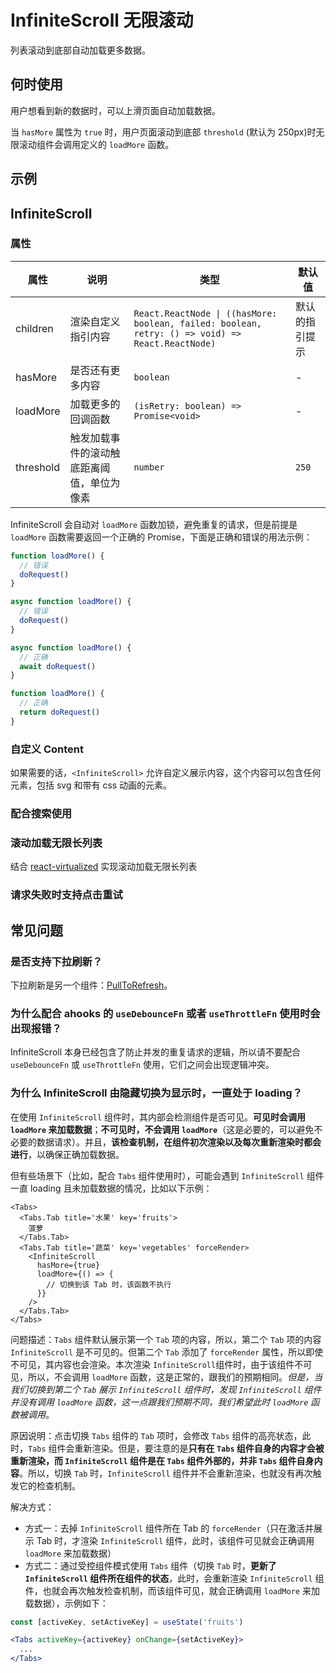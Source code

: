 # InfiniteScroll 无限滚动

列表滚动到底部自动加载更多数据。

## 何时使用

用户想看到新的数据时，可以上滑页面自动加载数据。

当 `hasMore` 属性为 `true` 时，用户页面滚动到底部 `threshold` (默认为 250px)时无限滚动组件会调用定义的 `loadMore` 函数。

## 示例

<code src="./demos/demo1.tsx"></code>

## InfiniteScroll

### 属性

| 属性 | 说明 | 类型 | 默认值 |
| --- | --- | --- | --- |
| children | 渲染自定义指引内容 | `React.ReactNode \| ((hasMore: boolean, failed: boolean, retry: () => void) => React.ReactNode)` | 默认的指引提示 |
| hasMore | 是否还有更多内容 | `boolean` | - |
| loadMore | 加载更多的回调函数 | `(isRetry: boolean) => Promise<void>` | - |
| threshold | 触发加载事件的滚动触底距离阈值，单位为像素 | `number` | `250` |

InfiniteScroll 会自动对 `loadMore` 函数加锁，避免重复的请求，但是前提是 `loadMore` 函数需要返回一个正确的 Promise，下面是正确和错误的用法示例：

```js
function loadMore() {
  // 错误
  doRequest()
}

async function loadMore() {
  // 错误
  doRequest()
}

async function loadMore() {
  // 正确
  await doRequest()
}

function loadMore() {
  // 正确
  return doRequest()
}
```

### 自定义 Content

如果需要的话，`<InfiniteScroll>` 允许自定义展示内容，这个内容可以包含任何元素，包括 svg 和带有 css 动画的元素。

<code src="./demos/demo2.tsx"></code>

### 配合搜索使用

<code src="./demos/demo3.tsx"></code>

### 滚动加载无限长列表

结合 [react-virtualized](https://github.com/bvaughn/react-virtualized) 实现滚动加载无限长列表

<code src="./demos/demo4.tsx"></code>

### 请求失败时支持点击重试

<code src="./demos/demo5.tsx"></code>

## 常见问题

### 是否支持下拉刷新？

下拉刷新是另一个组件：[PullToRefresh](/zh/components/pull-to-refresh)。

### 为什么配合 ahooks 的 `useDebounceFn` 或者 `useThrottleFn` 使用时会出现报错？

InfiniteScroll 本身已经包含了防止并发的重复请求的逻辑，所以请不要配合 `useDebounceFn` 或 `useThrottleFn` 使用，它们之间会出现逻辑冲突。

### 为什么 InfiniteScroll 由隐藏切换为显示时，一直处于 loading？

在使用 `InfiniteScroll` 组件时，其内部会检测组件是否可见。**可见时会调用 `loadMore` 来加载数据**；**不可见时，不会调用 `loadMore`**（这是必要的，可以避免不必要的数据请求）。并且，**该检查机制，在组件初次渲染以及每次重新渲染时都会进行**，以确保正确加载数据。

但有些场景下（比如，配合 `Tabs` 组件使用时），可能会遇到 `InfiniteScroll` 组件一直 loading 且未加载数据的情况，比如以下示例：

```tsx
<Tabs>
  <Tabs.Tab title='水果' key='fruits'>
    菠萝
  </Tabs.Tab>
  <Tabs.Tab title='蔬菜' key='vegetables' forceRender>
    <InfiniteScroll
      hasMore={true}
      loadMore={() => {
        // 切换到该 Tab 时，该函数不执行
      }}
    />
  </Tabs.Tab>
</Tabs>
```

问题描述：`Tabs` 组件默认展示第一个 `Tab` 项的内容，所以，第二个 `Tab` 项的内容 `InfiniteScroll` 是不可见的。但第二个 `Tab` 添加了 `forceRender` 属性，所以即使不可见，其内容也会渲染。本次渲染 `InfiniteScroll`组件时，由于该组件不可见，所以，不会调用 `loadMore` 函数，这是正常的，跟我们的预期相同。_但是，当我们切换到第二个 `Tab` 展示 `InfiniteScroll` 组件时，发现 `InfiniteScroll` 组件并没有调用 `loadMore` 函数，这一点跟我们预期不同，我们希望此时 `loadMore` 函数被调用_。

原因说明：点击切换 `Tabs` 组件的 `Tab` 项时，会修改 `Tabs` 组件的高亮状态，此时，`Tabs` 组件会重新渲染。但是，要注意的是**只有在 `Tabs` 组件自身的内容才会被重新渲染，而 `InfiniteScroll` 组件是在 `Tabs` 组件外部的，并非 `Tabs` 组件自身内容**。所以，切换 `Tab` 时，`InfiniteScroll` 组件并不会重新渲染，也就没有再次触发它的检查机制。

解决方式：

- 方式一：去掉 `InfiniteScroll` 组件所在 Tab 的 `forceRender`（只在激活并展示 Tab 时，才渲染 `InfiniteScroll` 组件，此时，该组件可见就会正确调用 `loadMore` 来加载数据）
- 方式二：通过受控组件模式使用 `Tabs` 组件（切换 `Tab` 时，**更新了 `InfiniteScroll` 组件所在组件的状态**，此时，会重新渲染 `InfiniteScroll` 组件，也就会再次触发检查机制，而该组件可见，就会正确调用 `loadMore` 来加载数据），示例如下：

```jsx
const [activeKey, setActiveKey] = useState('fruits')

<Tabs activeKey={activeKey} onChange={setActiveKey}>
  ...
</Tabs>
```
